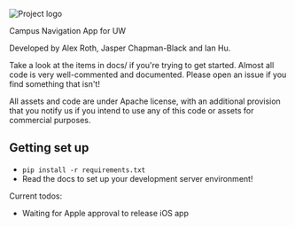 ![Project logo](/WatLogo.png)

Campus Navigation App for UW

Developed by Alex Roth, Jasper Chapman-Black and Ian Hu.

Take a look at the items in docs/ if you're trying to get started.
Almost all code is very well-commented and documented. Please open an issue if you find something that isn't!


All assets and code are under Apache license, with an additional provision that you notify us if you intend to use any of this code or assets for commercial purposes. 

Getting set up
---
- `pip install -r requirements.txt`
- Read the docs to set up your development server environment!


Current todos:
- Waiting for Apple approval to release iOS app

